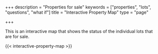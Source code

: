 +++
description = "Properties for sale"
keywords = ["properties", "lots", "questions", "what if"]
title = "Interactive Property Map"
type = "page"

+++

This is an interactive map that shows the status of the individual lots that are for sale.

<!--more-->

{{< interactive-property-map >}}  